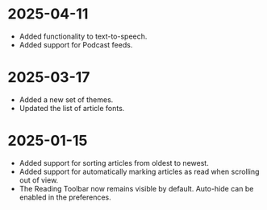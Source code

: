 # 2025-04-11

- Added functionality to text-to-speech.
- Added support for Podcast feeds.

# 2025-03-17

- Added a new set of themes.
- Updated the list of article fonts.

# 2025-01-15

- Added support for sorting articles from oldest to newest.
- Added support for automatically marking articles as read when scrolling out of view.
- The Reading Toolbar now remains visible by default. Auto-hide can be enabled in the preferences.
